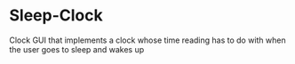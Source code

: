 # Sleep-Clock
Clock GUI that implements a clock whose time reading has to do with when the user goes to sleep and wakes up
